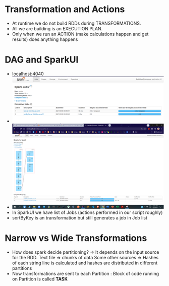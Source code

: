 # Transformation and Actions
- At runtime we do not build RDDs during TRANSFORMATIONS. 
- All we are building is an EXECUTION PLAN.
- Only when we run an ACTION (make calculations happen and get results) does anything happens

# DAG and SparkUI
- localhost:4040
- ![img.png](public/img.png)
- ![DAG.png](public/DAG.png)
- In SparkUI we have list of Jobs (actions performed in our script roughly)
- sortByKey is an transformation but still generates a job in Job list

# Narrow vs Wide Transformations
- How does spark decide partitioning? -> It depends on the input source for the RDD. 
   Text file => chunks of data
   Some other sources => Hashes of each string line is calculated and hashes are distributed in different partitions
- Now transformations are sent to each Partition : Block of code running on Partition is called **TASK**